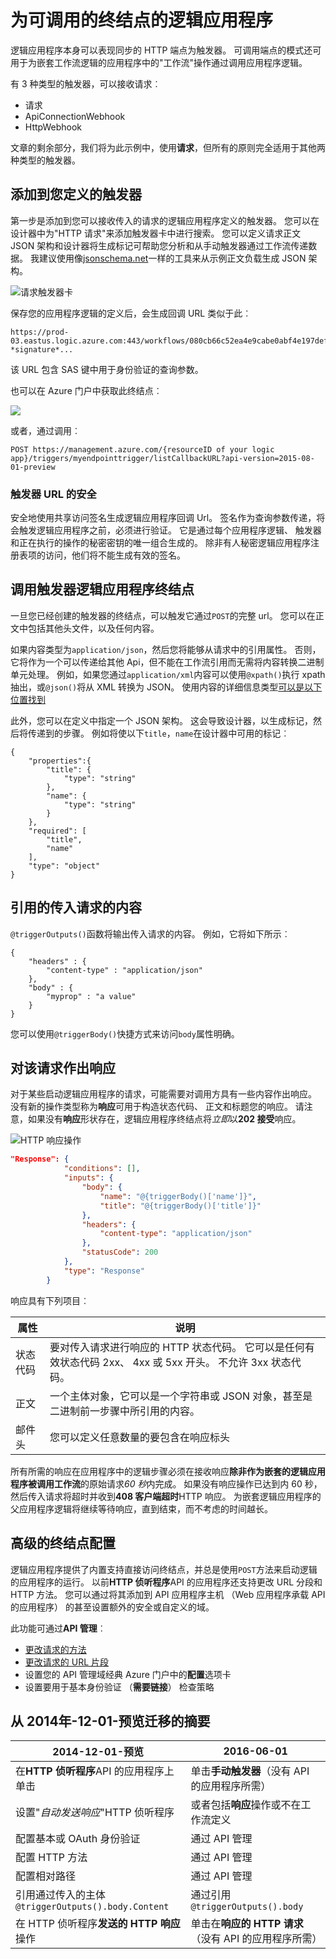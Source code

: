 <properties
   pageTitle="为可调用的终结点的逻辑应用程序"
   description="如何创建和配置终结点触发器并在 Azure 应用程序服务中的一个逻辑应用程序中使用它们"
   services="logic-apps"
   documentationCenter=".net,nodejs,java"
   authors="jeffhollan"
   manager="erikre"
   editor=""/>

<tags
   ms.service="logic-apps"
   ms.devlang="multiple"
   ms.topic="article"
   ms.tgt_pltfrm="na"
   ms.workload="integration"
   ms.date="10/18/2016"
   ms.author="jehollan"/>


# <a name="logic-apps-as-callable-endpoints"></a>为可调用的终结点的逻辑应用程序

逻辑应用程序本身可以表现同步的 HTTP 端点为触发器。  可调用端点的模式还可用于为嵌套工作流逻辑的应用程序中的"工作流"操作通过调用应用程序逻辑。

有 3 种类型的触发器，可以接收请求︰

* 请求
* ApiConnectionWebhook
* HttpWebhook

文章的剩余部分，我们将为此示例中，使用**请求**，但所有的原则完全适用于其他两种类型的触发器。

## <a name="adding-a-trigger-to-your-definition"></a>添加到您定义的触发器
第一步是添加到您可以接收传入的请求的逻辑应用程序定义的触发器。  您可以在设计器中为"HTTP 请求"来添加触发器卡中进行搜索。 您可以定义请求正文 JSON 架构和设计器将生成标记可帮助您分析和从手动触发器通过工作流传递数据。  我建议使用像[jsonschema.net](http://jsonschema.net)一样的工具来从示例正文负载生成 JSON 架构。

![请求触发器卡][2]

保存您的应用程序逻辑的定义后，会生成回调 URL 类似于此︰
 
``` text
https://prod-03.eastus.logic.azure.com:443/workflows/080cb66c52ea4e9cabe0abf4e197deff/triggers/myendpointtrigger?*signature*...
```

该 URL 包含 SAS 键中用于身份验证的查询参数。

也可以在 Azure 门户中获取此终结点︰

![][1]

或者，通过调用︰

``` text
POST https://management.azure.com/{resourceID of your logic app}/triggers/myendpointtrigger/listCallbackURL?api-version=2015-08-01-preview
```

### <a name="security-for-the-trigger-url"></a>触发器 URL 的安全

安全地使用共享访问签名生成逻辑应用程序回调 Url。  签名作为查询参数传递，将会触发逻辑应用程序之前，必须进行验证。  它是通过每个应用程序逻辑、 触发器和正在执行的操作的秘密密钥的唯一组合生成的。  除非有人秘密逻辑应用程序注册表项的访问，他们将不能生成有效的签名。

## <a name="calling-the-logic-app-triggers-endpoint"></a>调用触发器逻辑应用程序终结点

一旦您已经创建的触发器的终结点，可以触发它通过`POST`的完整 url。 您可以在正文中包括其他头文件，以及任何内容。

如果内容类型为`application/json`，然后您将能够从请求中的引用属性。 否则，它将作为一个可以传递给其他 Api，但不能在工作流引用而无需将内容转换二进制单元处理。  例如，如果您通过`application/xml`内容可以使用`@xpath()`执行 xpath 抽出，或`@json()`将从 XML 转换为 JSON。  使用内容的详细信息类型[可以是以下位置找到](app-service-logic-content-type.md)

此外，您可以在定义中指定一个 JSON 架构。 这会导致设计器，以生成标记，然后将传递到的步骤。  例如将使以下`title`，`name`在设计器中可用的标记︰

```
{
    "properties":{
        "title": {
            "type": "string"
        },
        "name": {
            "type": "string"
        }
    },
    "required": [
        "title",
        "name"
    ],
    "type": "object"
}
```

## <a name="referencing-the-content-of-the-incoming-request"></a>引用的传入请求的内容

`@triggerOutputs()`函数将输出传入请求的内容。 例如，它将如下所示︰

```
{
    "headers" : {
        "content-type" : "application/json"
    },
    "body" : {
        "myprop" : "a value"
    }
}
```

您可以使用`@triggerBody()`快捷方式来访问`body`属性明确。 

## <a name="responding-to-the-request"></a>对该请求作出响应

对于某些启动逻辑应用程序的请求，可能需要对调用方具有一些内容作出响应。 没有新的操作类型称为**响应**可用于构造状态代码、 正文和标题您的响应。 请注意，如果没有**响应**形状存在，逻辑应用程序终结点将*立即*以**202 接受**响应。

![HTTP 响应操作][3]

``` json
"Response": {
            "conditions": [],
            "inputs": {
                "body": {
                    "name": "@{triggerBody()['name']}",
                    "title": "@{triggerBody()['title']}"
                },
                "headers": {
                    "content-type": "application/json"
                },
                "statusCode": 200
            },
            "type": "Response"
        }
```

响应具有下列项目︰

| 属性 | 说明 |
| -------- | ----------- |
| 状态代码 | 要对传入请求进行响应的 HTTP 状态代码。 它可以是任何有效状态代码 2xx、 4xx 或 5xx 开头。 不允许 3xx 状态代码。 | 
| 正文 | 一个主体对象，它可以是一个字符串或 JSON 对象，甚至是二进制前一步骤中所引用的内容。 | 
| 邮件头 | 您可以定义任意数量的要包含在响应标头 | 

所有所需的响应在应用程序中的逻辑步骤必须在接收响应**除非作为嵌套的逻辑应用程序被调用工作流**的原始请求*60 秒*内完成。 如果没有响应操作已达到内 60 秒，然后传入请求将超时并收到**408 客户端超时**HTTP 响应。  为嵌套逻辑应用程序的父应用程序逻辑将继续等待响应，直到结束，而不考虑的时间越长。

## <a name="advanced-endpoint-configuration"></a>高级的终结点配置

逻辑应用程序提供了内置支持直接访问终结点，并总是使用`POST`方法来启动逻辑的应用程序的运行。 以前**HTTP 侦听程序**API 的应用程序还支持更改 URL 分段和 HTTP 方法。 您可以通过将其添加到 API 应用程序主机 （Web 应用程序承载 API 的应用程序） 的甚至设置额外的安全或自定义的域。 

此功能可通过**API 管理**︰
* [更改请求的方法](https://msdn.microsoft.com/library/azure/dn894085.aspx#SetRequestMethod)
* [更改请求的 URL 片段](https://msdn.microsoft.com/library/azure/7406a8ce-5f9c-4fae-9b0f-e574befb2ee9#RewriteURL)
* 设置您的 API 管理域经典 Azure 门户中的**配置**选项卡
* 设置要用于基本身份验证 （**需要链接**） 检查策略

## <a name="summary-of-migration-from-2014-12-01-preview"></a>从 2014年-12-01-预览迁移的摘要

|  2014-12-01-预览 | 2016-06-01 |
|---------------------|--------------------|
| 在**HTTP 侦听程序**API 的应用程序上单击 | 单击**手动触发器**（没有 API 的应用程序所需） |
| 设置"*自动发送响应*"HTTP 侦听程序 | 或者包括**响应**操作或不在工作流定义 |
| 配置基本或 OAuth 身份验证 | 通过 API 管理 |
| 配置 HTTP 方法 | 通过 API 管理 |
| 配置相对路径 | 通过 API 管理 |
| 引用通过传入的主体`@triggerOutputs().body.Content` | 通过引用`@triggerOutputs().body` |
| 在 HTTP 侦听程序**发送的 HTTP 响应**操作 | 单击在**响应的 HTTP 请求**（没有 API 的应用程序所需）


[1]: ./media/app-service-logic-http-endpoint/manualtriggerurl.png
[2]: ./media/app-service-logic-http-endpoint/manualtrigger.png
[3]: ./media/app-service-logic-http-endpoint/response.png
